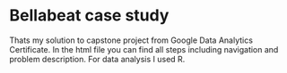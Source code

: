 # Bellabeat case study

Thats my solution to capstone project from Google Data Analytics Certificate.
In the html file you can find all steps including navigation and problem description.
For data analysis I used R. 


